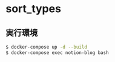 # sort_types

## 実行環境

```bash
$ docker-compose up -d --build
$ docker-compose exec notion-blog bash
```